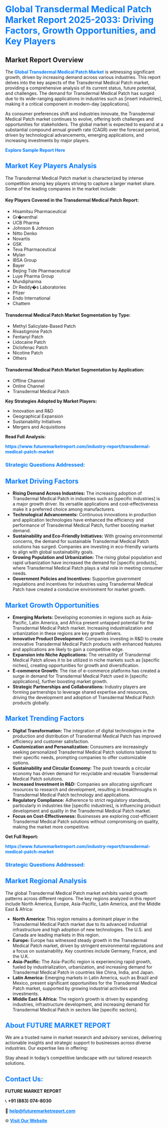 <h1 style="color: #007BFF;">Global Transdermal Medical Patch Market Report 2025-2033: Driving Factors, Growth Opportunities, and Key Players</h1>

<section id="overview">
<h2>Market Report Overview</h2>
<p>The <a href="https://www.futuremarketreport.com/industry-report/transdermal-medical-patch-market" style="color: #007BFF; text-decoration: none;"><strong>Global Transdermal Medical Patch Market</strong></a> is witnessing significant growth, driven by increasing demand across various industries. This report delves into the key aspects of the Transdermal Medical Patch market, providing a comprehensive analysis of its current status, future potential, and challenges. The demand for Transdermal Medical Patch has surged due to its wide-ranging applications in industries such as [insert industries], making it a critical component in modern-day [applications].</p>
<p>As consumer preferences shift and industries innovate, the Transdermal Medical Patch market continues to evolve, offering both challenges and opportunities for stakeholders. The global market is expected to expand at a substantial compound annual growth rate (CAGR) over the forecast period, driven by technological advancements, emerging applications, and increasing investments by major players.</p>
</section>

<section id="overview">
<p><a href="https://www.futuremarketreport.com/request-sample/reportId=123209" style="color: #007BFF; text-decoration: none;"><strong>Explore Sample Report Here</strong></a></p>
</section>

<section id="key-players">
<h2 style="color: #007BFF;">Market Key Players Analysis</h2>
<p>The Transdermal Medical Patch market is characterized by intense competition among key players striving to capture a larger market share. Some of the leading companies in the market include:</p>
<h4>Key Players Covered in the Transdermal Medical Patch Report:</h4>
<ul><li>Hisamitsu Pharmaceutical</li><li>Gr�nenthal</li><li>UCB Pharma</li><li>Johnson &amp; Johnson</li><li>Nitto Denko</li><li>Novartis</li><li>GSK</li><li>Teva Pharmaceutical</li><li>Mylan</li><li>IBSA Group</li><li>Bayer</li><li>Beijing Tide Pharmaceutical</li><li>Luye Pharma Group</li><li>Mundipharma</li><li>Dr Reddy�s Laboratories</li><li>Pfizer</li><li>Endo International</li><li>Chattem</li></ul>
<h4>Transdermal Medical Patch Market Segmentation by Type:</h4>
<ul><li>Methyl Salicylate-Based Patch</li><li>Rivastigmine Patch</li><li>Fentanyl Patch</li><li>Lidocaine Patch</li><li>Diclofenac Patch</li><li>Nicotine Patch</li><li>Others</li></ul>

<h4>Transdermal Medical Patch Market Segmentation by Application:</h4>
<ul><li>Offline Channel</li><li>Online Channel</li><li>Transdermal Medical Patch</li></ul>
<p><strong>Key Strategies Adopted by Market Players:</strong></p>
<ul>
<li>Innovation and R&D</li>
<li>Geographical Expansion</li>
<li>Sustainability Initiatives</li>
<li>Mergers and Acquisitions</li>
</ul>
</section>

<section>
<p><strong>Read Full Analysis: </strong></p><a href="https://www.futuremarketreport.com/industry-report/transdermal-medical-patch-market" style="color: #007BFF; text-decoration: none;"><strong>https://www.futuremarketreport.com/industry-report/transdermal-medical-patch-market</strong></a>
<h3 style="color: #007BFF;">Strategic Questions Addressed:</h3>
</section>

<section id="driving-factors">
<h2 style="color: #007BFF;">Market Driving Factors</h2>
<ul>
<li><strong>Rising Demand Across Industries:</strong> The increasing adoption of Transdermal Medical Patch in industries such as [specific industries] is a major growth driver. Its versatile applications and cost-effectiveness make it a preferred choice among manufacturers.</li>
<li><strong>Technological Advancements:</strong> Continuous innovations in production and application technologies have enhanced the efficiency and performance of Transdermal Medical Patch, further boosting market demand.</li>
<li><strong>Sustainability and Eco-Friendly Initiatives:</strong> With growing environmental concerns, the demand for sustainable Transdermal Medical Patch solutions has surged. Companies are investing in eco-friendly variants to align with global sustainability goals.</li>
<li><strong>Growing Population and Urbanization:</strong> The rising global population and rapid urbanization have increased the demand for [specific products], where Transdermal Medical Patch plays a vital role in meeting consumer needs.</li>
<li><strong>Government Policies and Incentives:</strong> Supportive government regulations and incentives for industries using Transdermal Medical Patch have created a conducive environment for market growth.</li>
</ul>
</section>

<section id="growth-opportunities">
<h2 style="color: #007BFF;">Market Growth Opportunities</h2>
<ul>
<li><strong>Emerging Markets:</strong> Developing economies in regions such as Asia-Pacific, Latin America, and Africa present untapped potential for the Transdermal Medical Patch market. Increasing industrialization and urbanization in these regions are key growth drivers.</li>
<li><strong>Innovative Product Development:</strong> Companies investing in R&D to create innovative Transdermal Medical Patch products with enhanced features and applications are likely to gain a competitive edge.</li>
<li><strong>Expansion into Niche Applications:</strong> The versatility of Transdermal Medical Patch allows it to be utilized in niche markets such as [specific niches], creating opportunities for growth and diversification.</li>
<li><strong>E-commerce Growth:</strong> The rise of e-commerce platforms has created a surge in demand for Transdermal Medical Patch used in [specific applications], further boosting market growth.</li>
<li><strong>Strategic Partnerships and Collaborations:</strong> Industry players are forming partnerships to leverage shared expertise and resources, driving the development and adoption of Transdermal Medical Patch products globally.</li>
</ul>
</section>

<section id="trending-factors">
<h2 style="color: #007BFF;">Market Trending Factors</h2>
<ul>
<li><strong>Digital Transformation:</strong> The integration of digital technologies in the production and distribution of Transdermal Medical Patch has improved efficiency and customer satisfaction.</li>
<li><strong>Customization and Personalization:</strong> Consumers are increasingly seeking personalized Transdermal Medical Patch solutions tailored to their specific needs, prompting companies to offer customizable options.</li>
<li><strong>Sustainability and Circular Economy:</strong> The push towards a circular economy has driven demand for recyclable and reusable Transdermal Medical Patch solutions.</li>
<li><strong>Increased Investment in R&D:</strong> Companies are allocating significant resources to research and development, resulting in breakthroughs in Transdermal Medical Patch technology and applications.</li>
<li><strong>Regulatory Compliance:</strong> Adherence to strict regulatory standards, particularly in industries like [specific industries], is influencing product development and quality in the Transdermal Medical Patch market.</li>
<li><strong>Focus on Cost-Effectiveness:</strong> Businesses are exploring cost-efficient Transdermal Medical Patch solutions without compromising on quality, making the market more competitive.</li>
</ul>
</section>

<section>
<p><strong>Get Full Report: </strong></p><a href="https://www.futuremarketreport.com/industry-report/transdermal-medical-patch-market" style="color: #007BFF; text-decoration: none;"><strong>https://www.futuremarketreport.com/industry-report/transdermal-medical-patch-market</strong></a>
<h3 style="color: #007BFF;">Strategic Questions Addressed:</h3>
</section>


<section id="regional-analysis">
<h2 style="color: #007BFF;">Market Regional Analysis</h2>
<p>The global Transdermal Medical Patch market exhibits varied growth patterns across different regions. The key regions analyzed in this report include North America, Europe, Asia-Pacific, Latin America, and the Middle East & Africa:</p>
<ul>
<li><strong>North America:</strong> This region remains a dominant player in the Transdermal Medical Patch market due to its advanced industrial infrastructure and high adoption of new technologies. The U.S. and Canada are leading markets in this region.</li>
<li><strong>Europe:</strong> Europe has witnessed steady growth in the Transdermal Medical Patch market, driven by stringent environmental regulations and a focus on sustainability. Key countries include Germany, France, and the U.K.</li>
<li><strong>Asia-Pacific:</strong> The Asia-Pacific region is experiencing rapid growth, fueled by industrialization, urbanization, and increasing demand for Transdermal Medical Patch in countries like China, India, and Japan.</li>
<li><strong>Latin America:</strong> Emerging markets in Latin America, such as Brazil and Mexico, present significant opportunities for the Transdermal Medical Patch market, supported by growing industrial activities and investments.</li>
<li><strong>Middle East & Africa:</strong> The region’s growth is driven by expanding industries, infrastructure development, and increasing demand for Transdermal Medical Patch in sectors like [specific sectors].</li>
</ul>
</section>

<footer>
<h2 style="color: #007BFF;">About FUTURE MARKET REPORT</h2>
<p>We are a trusted name in market research and advisory services, delivering actionable insights and strategic support to businesses across diverse industries. Our expertise lies in offering:</p>

<p>Stay ahead in today’s competitive landscape with our tailored research solutions.</p>

<h2 style="color: #007BFF;">Contact Us:</h2>
<p><strong>FUTURE MARKET REPORT</strong></p>
<p>📞 <strong>+91 (883) 074-8030</strong></p>
<p>📧 <strong><a href="mailto:help@futuremarketreport.com" style="color: #007BFF;">help@futuremarketreport.com</a></strong></p>
<p>🌐 <strong><a href="https://www.futuremarketreport.com/" style="color: #007BFF;">Visit Our Website</a></strong></p>
</footer>